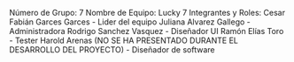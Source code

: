 Número de Grupo: 7
Nombre de Equipo: Lucky 7
Integrantes y Roles:
Cesar Fabián Garces Garces - Lider del equipo
Juliana Alvarez Gallego - Administradora
Rodrigo Sanchez Vasquez - Diseñador UI
Ramón Elías Toro - Tester
Harold Arenas (NO SE HA PRESENTADO DURANTE EL DESARROLLO DEL PROYECTO) - Diseñador de software
